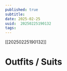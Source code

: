 ```yaml
---
published: true
subtitle: 
date: 2025-02-25
uuid:  20250225190132
tags: 
---
```


[[20250225190132]]

# Outfits / Suits
